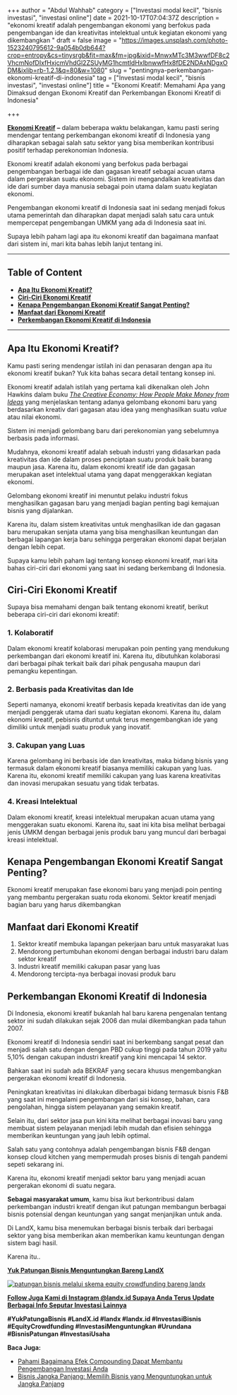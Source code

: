 +++
author = "Abdul Wahhab"
category = ["Investasi modal kecil", "bisnis investasi", "investasi online"]
date = 2021-10-17T07:04:37Z
description = "ekonomi kreatif adalah pengembangan ekonomi yang berfokus pada pengembangan ide dan kreativitas intelektual untuk kegiatan ekonomi yang dikembangkan "
draft = false
image = "https://images.unsplash.com/photo-1523240795612-9a054b0db644?crop=entropy&cs=tinysrgb&fit=max&fm=jpg&ixid=MnwxMTc3M3wwfDF8c2VhcmNofDIxfHxjcmVhdGl2ZSUyMG1hcmtldHxlbnwwfHx8fDE2NDAxNDgxODM&ixlib=rb-1.2.1&q=80&w=1080"
slug = "pentingnya-perkembangan-ekonomi-kreatif-di-indonesia"
tag = ["Investasi modal kecil", "bisnis investasi", "investasi online"]
title = "Ekonomi Kreatif: Memahami Apa yang Dimaksud dengan Ekonomi Kreatif dan Perkembangan Ekonomi Kreatif di Indonesia"

+++


[**Ekonomi Kreatif**](https://landx.id/project/) **–** dalam beberapa waktu belakangan, kamu pasti sering mendengar tentang perkembangan ekonomi kreatif di Indonesia yang diharapkan sebagai salah satu sektor yang bisa memberikan kontribusi positif terhadap perekonomian Indonesia.

Ekonomi kreatif adalah ekonomi yang berfokus pada berbagai pengembangan berbagai ide dan gagasan kreatif sebagai acuan utama dalam pergerakan suatu ekonomi. Sistem ini mengandalkan kreativitas dan ide dari sumber daya manusia sebagai poin utama dalam suatu kegiatan ekonomi.

Pengembangan ekonomi kreatif di Indonesia saat ini sedang menjadi fokus utama pemerintah dan diharapkan dapat menjadi salah satu cara untuk mempercepat pengembangan  UMKM yang ada di Indonesia saat ini.

Supaya lebih paham lagi apa itu ekonomi kreatif dan bagaimana manfaat  dari sistem ini, mari kita bahas lebih lanjut tentang ini.

---

## Table of Content

* [**Apa Itu Ekonomi Kreatif?**](#apa-itu-ekonomi-kreatif)
* [**Ciri-Ciri Ekonomi Kreatif**](#ciri-ciri-ekonomi-kreatif)
* **[Kenapa Pengembangan Ekonomi Kreatif Sangat Penting?](#kenapa-pengembangan-ekonomi-kreatif-sangat-penting)**
* [**Manfaat dari Ekonomi Kreatif**](#manfaat-dari-ekonomi-kreatif)
* [**Perkembangan Ekonomi Kreatif di Indonesia**](#perkembangan-ekonomi-kreatif-di-indonesia)

---

## Apa Itu Ekonomi Kreatif?

Kamu pasti sering mendengar istilah ini dan penasaran dengan apa itu ekonomi kreatif bukan? Yuk kita bahas secara detail tentang konsep ini.

Ekonomi kreatif adalah istilah yang pertama kali dikenalkan oleh John Hawkins dalam buku [_The Creative Economy: How People Make Money from Ideas_](https://id.wikipedia.org/w/index.php?title=The_Creative_Economy:_How_People_Make_Money_from_Ideas&action=edit&redlink=1) yang menjelaskan tentang adanya gelombang ekonomi baru yang berdasarkan kreativ dari gagasan atau idea yang menghasilkan suatu _value_ atau nilai ekonomi.

Sistem ini menjadi gelombang baru dari perekonomian yang sebelumnya berbasis pada informasi.

Mudahnya, ekonomi kreatif adalah sebuah industri yang didasarkan pada kreativitas dan ide dalam proses penciptaan suatu produk baik barang maupun jasa. Karena itu, dalam ekonomi kreatif ide dan gagasan merupakan aset intelektual utama yang dapat menggerakkan kegiatan ekonomi.

Gelombang ekonomi kreatif ini menuntut pelaku industri fokus menghasilkan gagasan baru yang menjadi bagian penting bagi kemajuan bisnis yang dijalankan.

Karena itu, dalam sistem kreativitas untuk menghasilkan ide dan gagasan baru merupakan senjata utama yang bisa menghasilkan keuntungan dan berbagai lapangan kerja baru sehingga pergerakan ekonomi dapat berjalan dengan lebih cepat.

Supaya kamu lebih paham lagi tentang konsep ekonomi kreatif, mari kita bahas ciri-ciri dari ekonomi yang saat ini sedang berkembang di Indonesia.

## Ciri-Ciri Ekonomi Kreatif

Supaya bisa memahami dengan baik tentang ekonomi kreatif, berikut beberapa ciri-ciri dari ekonomi kreatif:

### 1. Kolaboratif

Dalam ekonomi kreatif kolaborasi merupakan poin penting yang mendukung perkembangan dari ekonomi kreatif ini. Karena itu, dibutuhkan kolaborasi dari berbagai pihak terkait baik dari pihak pengusaha maupun dari pemangku kepentingan.

### 2. Berbasis pada Kreativitas dan Ide

Seperti namanya, ekonomi kreatif berbasis kepada kreativitas dan ide yang menjadi penggerak utama dari suatu kegiatan ekonomi. Karena itu, dalam ekonomi kreatif, pebisnis dituntut untuk terus mengembangkan ide yang dimiliki untuk menjadi suatu produk yang inovatif.

### 3. Cakupan  yang Luas

Karena gelombang ini berbasis ide dan kreativitas, maka bidang bisnis yang termasuk dalam ekonomi kreatif biasanya memiliki cakupan yang luas. Karena itu, ekonomi kreatif memiliki cakupan yang luas karena kreativitas dan inovasi merupakan sesuatu yang tidak terbatas.

### 4. Kreasi Intelektual

Dalam ekonomi kreatif, kreasi intelektual merupakan acuan utama yang menggerakan suatu ekonomi. Karena itu, saat ini kita bisa melihat berbagai jenis UMKM dengan berbagai jenis produk baru yang muncul dari berbagai kreasi intelektual.

## Kenapa Pengembangan Ekonomi Kreatif Sangat Penting?

Ekonomi kreatif merupakan fase ekonomi baru yang menjadi poin penting yang membantu pergerakan suatu roda ekonomi. Sektor kreatif menjadi bagian baru yang harus dikembangkan

## Manfaat dari Ekonomi Kreatif

1. Sektor kreatif membuka lapangan pekerjaan baru  untuk masyarakat luas
2. Mendorong pertumbuhan ekonomi dengan berbagai industri baru dalam sektor kreatif
3. Industri kreatif memiliki cakupan pasar yang luas
4. Mendorong tercipta-nya berbagai inovasi produk baru

## Perkembangan Ekonomi Kreatif di Indonesia

Di Indonesia, ekonomi kreatif bukanlah hal baru karena pengenalan tentang sektor ini sudah dilakukan sejak 2006 dan mulai dikembangkan pada tahun 2007.

Ekonomi kreatif di Indonesia sendiri saat ini berkembang sangat pesat dan menjadi salah satu dengan dengan PBD cukup tinggi pada tahun 2019 yaitu 5,10% dengan cakupan industri kreatif yang kini mencapai 14 sektor.

Bahkan saat ini sudah ada BEKRAF yang secara khusus mengembangkan pergerakan ekonomi kreatif di Indonesia.

Peningkatan kreativitas ini dilakukan diberbagai bidang termasuk bisnis F&B yang saat ini mengalami pengembangan dari sisi konsep, bahan, cara pengolahan, hingga sistem pelayanan yang semakin kreatif.

Selain itu, dari sektor jasa pun kini kita melihat berbagai inovasi baru yang membuat sistem pelayanan menjadi lebih mudah dan efisien sehingga memberikan keuntungan yang jauh lebih optimal.

Salah satu yang contohnya adalah pengembangan bisnis F&B dengan konsep cloud kitchen yang mempermudah proses bisnis di tengah pandemi sepeti sekarang ini.

Karena itu, ekonomi kreatif menjadi sektor baru yang menjadi acuan pergerakan ekonomi di suatu negara.

**Sebagai masyarakat umum**, kamu bisa ikut berkontribusi dalam perkembangan industri kreatif dengan ikut patungan membangun berbagai bisnis potensial dengan keuntungan yang sangat menjanjikan untuk anda.

Di LandX, kamu bisa menemukan berbagai bisnis terbaik dari berbagai sektor yang bisa memberikan akan memberikan kamu keuntungan dengan sistem bagi hasil.

Karena itu..

**[Yuk Patungan Bisnis Menguntungkan Bareng LandX](https://landx.id/project/)**

[![patungan bisnis melalui skema equity crowdfunding bareng landx](https://accountgram-production.sfo2.cdn.digitaloceanspaces.com/landx_ghost/2021/10/patungan-bisnis-menguntungkan-bareng-landx-6.png)](https://landx.id/project/)

[**Follow Juga Kami di Instagram @landx.id Supaya Anda Terus Update Berbagai Info Seputar Investasi Lainnya**](https://instagram.com/landx.id?utm_medium=copy_link)

**#YukPatungaBisnis  #LandX.id    #landx         #landx.id    #InvestasiBisnis    #EquityCrowdfunding    #InvestasiMenguntungkan    #Urundana    #BisnisPatungan    #InvestasiUsaha**

**Baca Juga:**

* [Pahami Bagaimana Efek Compounding Dapat Membantu Pengembangan Investasi Anda](https://landx.id/blog/pahami-bagaimana-efek-compounding-dapat-membantu-pengembangan-investasi-anda/)
* [Bisnis Jangka Panjang: Memilih Bisnis yang Menguntungkan untuk Jangka Panjang](https://landx.id/blog/bisnis-menguntungkan-jangka-panjang/)

